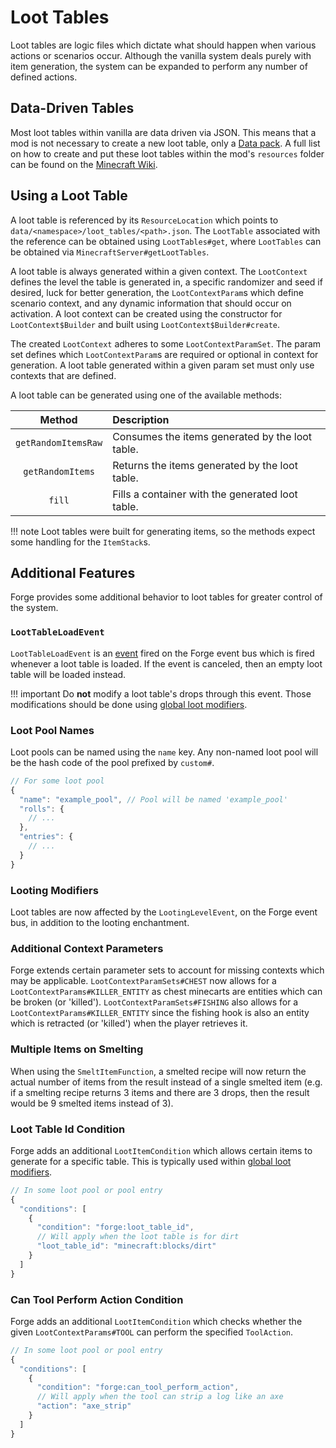 Loot Tables
===========

Loot tables are logic files which dictate what should happen when various actions or scenarios occur. Although the vanilla system deals purely with item generation, the system can be expanded to perform any number of defined actions.

Data-Driven Tables
------------------

Most loot tables within vanilla are data driven via JSON. This means that a mod is not necessary to create a new loot table, only a [Data pack][datapack]. A full list on how to create and put these loot tables within the mod's `resources` folder can be found on the [Minecraft Wiki][wiki].

Using a Loot Table
------------------

A loot table is referenced by its `ResourceLocation` which points to `data/<namespace>/loot_tables/<path>.json`. The `LootTable` associated with the reference can be obtained using `LootTables#get`, where `LootTables` can be obtained via `MinecraftServer#getLootTables`.

A loot table is always generated within a given context. The `LootContext` defines the level the table is generated in, a specific randomizer and seed if desired, luck for better generation, the `LootContextParam`s which define scenario context, and any dynamic information that should occur on activation. A loot context can be created using the constructor for `LootContext$Builder` and built using `LootContext$Builder#create`.

The created `LootContext` adheres to some `LootContextParamSet`. The param set defines which `LootContextParam`s are required or optional in context for generation. A loot table generated within a given param set must only use contexts that are defined.

A loot table can be generated using one of the available methods:

Method              | Description
:---:               | :---
`getRandomItemsRaw` | Consumes the items generated by the loot table.
`getRandomItems`    | Returns the items generated by the loot table.
`fill`              | Fills a container with the generated loot table.

!!! note
    Loot tables were built for generating items, so the methods expect some handling for the `ItemStack`s.

Additional Features
-------------------

Forge provides some additional behavior to loot tables for greater control of the system.

### `LootTableLoadEvent`

`LootTableLoadEvent` is an [event] fired on the Forge event bus which is fired whenever a loot table is loaded. If the event is canceled, then an empty loot table will be loaded instead.

!!! important
    Do **not** modify a loot table's drops through this event. Those modifications should be done using [global loot modifiers][glm].

### Loot Pool Names

Loot pools can be named using the `name` key. Any non-named loot pool will be the hash code of the pool prefixed by `custom#`.

```js
// For some loot pool
{
  "name": "example_pool", // Pool will be named 'example_pool'
  "rolls": {
    // ...
  },
  "entries": {
    // ...
  }
}
```

### Looting Modifiers

Loot tables are now affected by the `LootingLevelEvent`, on the Forge event bus, in addition to the looting enchantment.

### Additional Context Parameters

Forge extends certain parameter sets to account for missing contexts which may be applicable. `LootContextParamSets#CHEST` now allows for a `LootContextParams#KILLER_ENTITY` as chest minecarts are entities which can be broken (or 'killed'). `LootContextParamSets#FISHING` also allows for a `LootContextParams#KILLER_ENTITY` since the fishing hook is also an entity which is retracted (or 'killed') when the player retrieves it.

### Multiple Items on Smelting

When using the `SmeltItemFunction`, a smelted recipe will now return the actual number of items from the result instead of a single smelted item (e.g. if a smelting recipe returns 3 items and there are 3 drops, then the result would be 9 smelted items instead of 3).

### Loot Table Id Condition

Forge adds an additional `LootItemCondition` which allows certain items to generate for a specific table. This is typically used within [global loot modifiers][glm].

```js
// In some loot pool or pool entry
{
  "conditions": [
    {
      "condition": "forge:loot_table_id",
      // Will apply when the loot table is for dirt
      "loot_table_id": "minecraft:blocks/dirt"
    }
  ]
}
```

### Can Tool Perform Action Condition

Forge adds an additional `LootItemCondition` which checks whether the given `LootContextParams#TOOL` can perform the specified `ToolAction`.

```js
// In some loot pool or pool entry
{
  "conditions": [
    {
      "condition": "forge:can_tool_perform_action",
      // Will apply when the tool can strip a log like an axe
      "action": "axe_strip"
    }
  ]
}
```

[datapack]: https://minecraft.wiki/w/Data_pack
[wiki]: https://minecraft.wiki/w/Loot_table
[event]: ../../concepts/events.md#creating-an-event-handler
[glm]: ./glm.md
